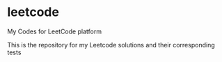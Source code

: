 # leetcode
My Codes for LeetCode platform

This is the repository for my Leetcode solutions and their corresponding tests
